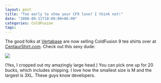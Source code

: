```yaml
---
layout: post
title: "Too early to show your CF9 love? I think not!"
date: "2008-09-11T10:09:00+06:00"
categories: ColdFusion 
tags: 
---
```


The good folks at <a href="http://www.vertabase.com">Vertabase</a> are now selling ColdFusion 9 tee shirts over at <a href="http://www.centaurshirt.com/">CentaurShirt.com</a>. Check out this sexy dude:

<img src="https://static.raymondcamden.com/images/cf9shirt.jpg">

(Yes, I cropped out my amazingly large head.) You can pick one up for 20 bucks, which includes shipping. I love how the smallest size is M and the largest is 3XL. These guys know developers.
